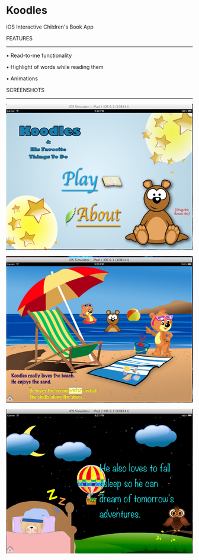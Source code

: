 Koodles
=======

iOS Interactive Children's Book App 

FEATURES
__________
• Read-to-me functionality

• Highlight of words while reading them

• Animations

SCREENSHOTS
____________

![Alt text](shot.png "Screenshot 3")

![Alt text](shot1.png "Screenshot 3")

![Alt text](shot2.png "Screenshot 3")

